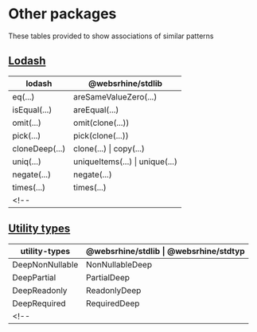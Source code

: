 # Other packages
These tables provided to show associations of similar patterns

## [Lodash](https://www.npmjs.com/package/lodash)
| lodash          | @websrhine/stdlib                      |
| --------------- | -------------------------------------- |
| eq(...)         | areSameValueZero(...)                  |
| isEqual(...)    | areEqual(...)                          |
| omit(...)       | omit(clone(...))                       |
| pick(...)       | pick(clone(...))                       |
| cloneDeep(...)  | clone(...) \| copy(...)                |
| uniq(...)       | uniqueItems(...) \| unique(...)        |
| negate(...)     | negate(...)                            |
| times(...)      | times(...) | timesMap(...)             |
<!-- |                 |                                        | -->

## [Utility types](https://www.npmjs.com/package/utility-types)
| utility-types   | @websrhine/stdlib \| @websrhine/stdtyp |
| --------------- | -------------------------------------- |
| DeepNonNullable | NonNullableDeep                        |
| DeepPartial     | PartialDeep                            |
| DeepReadonly    | ReadonlyDeep                           |
| DeepRequired    | RequiredDeep                           |
<!-- |                 |                                        | -->

